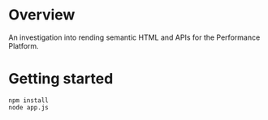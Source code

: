 # Overview

An investigation into rending semantic HTML and APIs for the Performance Platform.

# Getting started

```
npm install
node app.js
```
